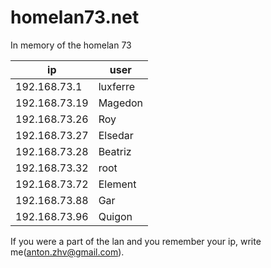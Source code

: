 # homelan73.net

In memory of the homelan 73

| ip | user |
|---|---|
| 192.168.73.1 | luxferre |
| 192.168.73.19 | Magedon |
| 192.168.73.26 | Roy |
| 192.168.73.27 | Elsedar |
| 192.168.73.28 | Beatriz |
| 192.168.73.32 | root |
| 192.168.73.72 | Element |
| 192.168.73.88 | Gar |
| 192.168.73.96 | Quigon |

If you were a part of the lan and you remember your ip, write me(<anton.zhv@gmail.com>).
